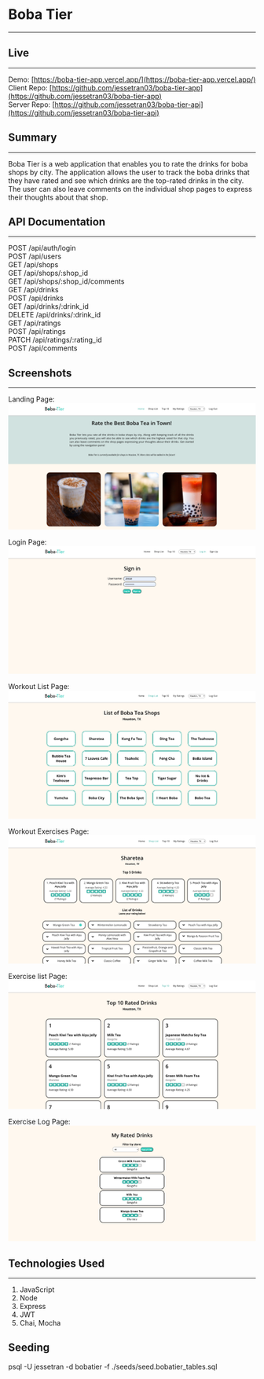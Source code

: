 # Boba Tier
 * * *
 

## Live
 --------------

Demo: [https://boba-tier-app.vercel.app/](https://boba-tier-app.vercel.app/) </br>
Client Repo: [https://github.com/jessetran03/boba-tier-app](https://github.com/jessetran03/boba-tier-app) </br>
Server Repo: [https://github.com/jessetran03/boba-tier-api](https://github.com/jessetran03/boba-tier-api)

## Summary
 --------------

 Boba Tier is a web application that enables you to rate the drinks for boba shops by city. The application allows the user to track the boba drinks that they have rated and see which drinks are the top-rated drinks in the city. The user can also leave comments on the individual shop pages to express their thoughts about that shop.

## API Documentation
 --------------
 POST /api/auth/login </br>
 POST /api/users </br>
 GET /api/shops </br>
 GET /api/shops/:shop_id </br>
 GET /api/shops/:shop_id/comments </br>
 GET /api/drinks </br>
 POST /api/drinks </br>
 GET /api/drinks/:drink_id </br>
 DELETE /api/drinks/:drink_id </br>
 GET /api/ratings </br>
 POST /api/ratings </br>
 PATCH /api/ratings/:rating_id </br>
 POST /api/comments

## Screenshots
  --------------
 Landing Page:
 ![Landing](screenshots/landing-page.png)

 Login Page:
 ![Login](screenshots/login-page.png)

 Workout List Page:
 ![ShopList](screenshots/shop-list.png)

 Workout Exercises Page:
 ![Shop](screenshots/shop-page.png)

 Exercise list Page:
 ![TopTen](screenshots/top-ten-page.png)

 Exercise Log Page:
 ![MyRatings](screenshots/my-ratings.png)


## Technologies Used
 --------------

 1. JavaScript
 2. Node
 3. Express
 4. JWT
 5. Chai, Mocha

## Seeding

psql -U jessetran -d bobatier -f ./seeds/seed.bobatier_tables.sql
